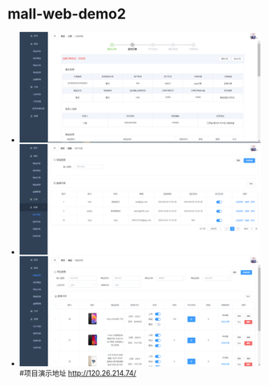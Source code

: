 # mall-web-demo2
- ![view1.png](view1.png)
- ![view2.png](view2.png)
- ![view3.png](view3.png)
#项目演示地址
http://120.26.214.74/
